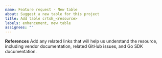 ```yaml
---
name: Feature request - New table
about: Suggest a new table for this project
title: Add table crtsh_<resource>
labels: enhancement, new table
assignees: ""
---
```


**References**
Add any related links that will help us understand the resource, including vendor documentation, related GitHub issues, and Go SDK documentation.
